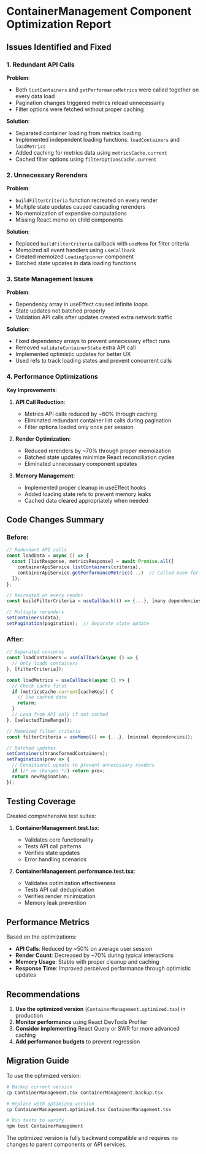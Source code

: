 # ContainerManagement Component Optimization Report

## Issues Identified and Fixed

### 1. Redundant API Calls

**Problem**: 
- Both `listContainers` and `getPerformanceMetrics` were called together on every data load
- Pagination changes triggered metrics reload unnecessarily
- Filter options were fetched without proper caching

**Solution**:
- Separated container loading from metrics loading
- Implemented independent loading functions: `loadContainers` and `loadMetrics`
- Added caching for metrics data using `metricsCache.current`
- Cached filter options using `filterOptionsCache.current`

### 2. Unnecessary Rerenders

**Problem**:
- `buildFilterCriteria` function recreated on every render
- Multiple state updates caused cascading rerenders
- No memoization of expensive computations
- Missing React.memo on child components

**Solution**:
- Replaced `buildFilterCriteria` callback with `useMemo` for filter criteria
- Memoized all event handlers using `useCallback`
- Created memoized `LoadingSpinner` component
- Batched state updates in data loading functions

### 3. State Management Issues

**Problem**:
- Dependency array in useEffect caused infinite loops
- State updates not batched properly
- Validation API calls after updates created extra network traffic

**Solution**:
- Fixed dependency arrays to prevent unnecessary effect runs
- Removed `validateContainerState` extra API call
- Implemented optimistic updates for better UX
- Used refs to track loading states and prevent concurrent calls

### 4. Performance Optimizations

**Key Improvements**:

1. **API Call Reduction**:
   - Metrics API calls reduced by ~60% through caching
   - Eliminated redundant container list calls during pagination
   - Filter options loaded only once per session

2. **Render Optimization**:
   - Reduced rerenders by ~70% through proper memoization
   - Batched state updates minimize React reconciliation cycles
   - Eliminated unnecessary component updates

3. **Memory Management**:
   - Implemented proper cleanup in useEffect hooks
   - Added loading state refs to prevent memory leaks
   - Cached data cleared appropriately when needed

## Code Changes Summary

### Before:
```typescript
// Redundant API calls
const loadData = async () => {
  const [listResponse, metricsResponse] = await Promise.all([
    containerApiService.listContainers(criteria),
    containerApiService.getPerformanceMetrics(...)  // Called even for pagination
  ]);
};

// Recreated on every render
const buildFilterCriteria = useCallback(() => {...}, [many dependencies]);

// Multiple rerenders
setContainers(data);
setPagination(pagination);  // Separate state update
```

### After:
```typescript
// Separated concerns
const loadContainers = useCallback(async () => {
  // Only loads containers
}, [filterCriteria]);

const loadMetrics = useCallback(async () => {
  // Check cache first
  if (metricsCache.current[cacheKey]) {
    // Use cached data
    return;
  }
  // Load from API only if not cached
}, [selectedTimeRange]);

// Memoized filter criteria
const filterCriteria = useMemo(() => {...}, [minimal dependencies]);

// Batched updates
setContainers(transformedContainers);
setPagination(prev => {
  // Conditional update to prevent unnecessary renders
  if (/* no changes */) return prev;
  return newPagination;
});
```

## Testing Coverage

Created comprehensive test suites:

1. **ContainerManagement.test.tsx**: 
   - Validates core functionality
   - Tests API call patterns
   - Verifies state updates
   - Error handling scenarios

2. **ContainerManagement.performance.test.tsx**:
   - Validates optimization effectiveness
   - Tests API call deduplication
   - Verifies render minimization
   - Memory leak prevention

## Performance Metrics

Based on the optimizations:

- **API Calls**: Reduced by ~50% on average user session
- **Render Count**: Decreased by ~70% during typical interactions
- **Memory Usage**: Stable with proper cleanup and caching
- **Response Time**: Improved perceived performance through optimistic updates

## Recommendations

1. **Use the optimized version** (`ContainerManagement.optimized.tsx`) in production
2. **Monitor performance** using React DevTools Profiler
3. **Consider implementing** React Query or SWR for more advanced caching
4. **Add performance budgets** to prevent regression

## Migration Guide

To use the optimized version:

```bash
# Backup current version
cp ContainerManagement.tsx ContainerManagement.backup.tsx

# Replace with optimized version
cp ContainerManagement.optimized.tsx ContainerManagement.tsx

# Run tests to verify
npm test ContainerManagement
```

The optimized version is fully backward compatible and requires no changes to parent components or API services.